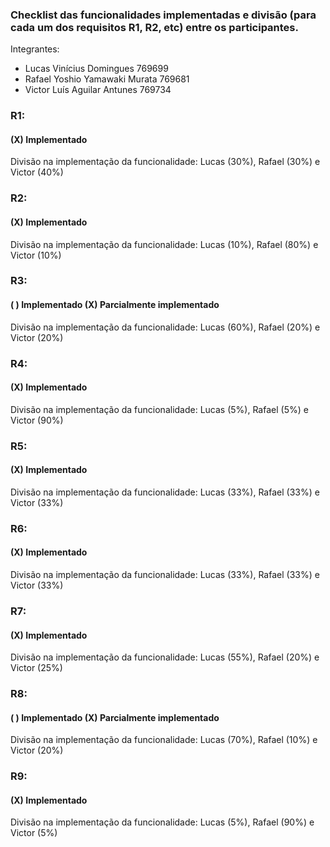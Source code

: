 ### Checklist das funcionalidades implementadas e divisão (para cada um dos requisitos R1, R2, etc) entre os participantes. ###

Integrantes:
- Lucas Vinícius Domingues 769699
- Rafael Yoshio Yamawaki Murata 769681
- Victor Luís Aguilar Antunes 769734

### R1:

#### (X) Implementado
Divisão na implementação da funcionalidade: Lucas (30%), Rafael (30%) e Victor (40%)

### R2:

#### (X) Implementado
Divisão na implementação da funcionalidade: Lucas (10%), Rafael (80%) e Victor (10%)

### R3:

#### ( ) Implementado (X) Parcialmente implementado
Divisão na implementação da funcionalidade: Lucas (60%), Rafael (20%) e Victor (20%)

### R4:

#### (X) Implementado
Divisão na implementação da funcionalidade: Lucas (5%), Rafael (5%) e Victor (90%)

### R5:

#### (X) Implementado
Divisão na implementação da funcionalidade: Lucas (33%), Rafael (33%) e Victor (33%)

### R6:

#### (X) Implementado
Divisão na implementação da funcionalidade: Lucas (33%), Rafael (33%) e Victor (33%)

### R7:

#### (X) Implementado
Divisão na implementação da funcionalidade: Lucas (55%), Rafael (20%) e Victor (25%)

### R8:

#### ( ) Implementado (X) Parcialmente implementado
Divisão na implementação da funcionalidade: Lucas (70%), Rafael (10%) e Victor (20%)

### R9:

#### (X) Implementado
Divisão na implementação da funcionalidade: Lucas (5%), Rafael (90%) e Victor (5%)
